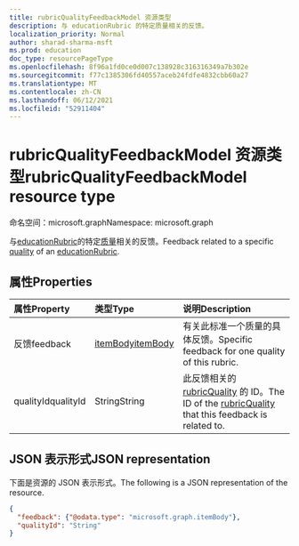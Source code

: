 ```yaml
---
title: rubricQualityFeedbackModel 资源类型
description: 与 educationRubric 的特定质量相关的反馈。
localization_priority: Normal
author: sharad-sharma-msft
ms.prod: education
doc_type: resourcePageType
ms.openlocfilehash: 8f96a1fd0ce0d007c138928c316316349a7b302e
ms.sourcegitcommit: f77c1385306fd40557aceb24fdfe4832cbb60a27
ms.translationtype: MT
ms.contentlocale: zh-CN
ms.lasthandoff: 06/12/2021
ms.locfileid: "52911404"
---
```

# <a name="rubricqualityfeedbackmodel-resource-type"></a><span data-ttu-id="3e187-103">rubricQualityFeedbackModel 资源类型</span><span class="sxs-lookup"><span data-stu-id="3e187-103">rubricQualityFeedbackModel resource type</span></span>

<span data-ttu-id="3e187-104">命名空间：microsoft.graph</span><span class="sxs-lookup"><span data-stu-id="3e187-104">Namespace: microsoft.graph</span></span>

<span data-ttu-id="3e187-105">与[educationRubric](educationrubric.md)的特定[质量](rubricquality.md)相关的反馈。</span><span class="sxs-lookup"><span data-stu-id="3e187-105">Feedback related to a specific [quality](rubricquality.md) of an [educationRubric](educationrubric.md).</span></span>

## <a name="properties"></a><span data-ttu-id="3e187-106">属性</span><span class="sxs-lookup"><span data-stu-id="3e187-106">Properties</span></span>

| <span data-ttu-id="3e187-107">属性</span><span class="sxs-lookup"><span data-stu-id="3e187-107">Property</span></span>     | <span data-ttu-id="3e187-108">类型</span><span class="sxs-lookup"><span data-stu-id="3e187-108">Type</span></span>        | <span data-ttu-id="3e187-109">说明</span><span class="sxs-lookup"><span data-stu-id="3e187-109">Description</span></span> |
|:-------------|:------------|:------------|
|<span data-ttu-id="3e187-110">反馈</span><span class="sxs-lookup"><span data-stu-id="3e187-110">feedback</span></span>|[<span data-ttu-id="3e187-111">itemBody</span><span class="sxs-lookup"><span data-stu-id="3e187-111">itemBody</span></span>](itembody.md)|<span data-ttu-id="3e187-112">有关此标准一个质量的具体反馈。</span><span class="sxs-lookup"><span data-stu-id="3e187-112">Specific feedback for one quality of this rubric.</span></span>|
|<span data-ttu-id="3e187-113">qualityId</span><span class="sxs-lookup"><span data-stu-id="3e187-113">qualityId</span></span>|<span data-ttu-id="3e187-114">String</span><span class="sxs-lookup"><span data-stu-id="3e187-114">String</span></span>|<span data-ttu-id="3e187-115">此反馈相关的 [rubricQuality](rubricquality.md) 的 ID。</span><span class="sxs-lookup"><span data-stu-id="3e187-115">The ID of the [rubricQuality](rubricquality.md) that this feedback is related to.</span></span>|

## <a name="json-representation"></a><span data-ttu-id="3e187-116">JSON 表示形式</span><span class="sxs-lookup"><span data-stu-id="3e187-116">JSON representation</span></span>

<span data-ttu-id="3e187-117">下面是资源的 JSON 表示形式。</span><span class="sxs-lookup"><span data-stu-id="3e187-117">The following is a JSON representation of the resource.</span></span>

<!-- {
  "blockType": "resource",
  "optionalProperties": [

  ],
  "@odata.type": "microsoft.graph.rubricQualityFeedbackModel",
  "baseType": null
}-->

```json
{
  "feedback": {"@odata.type": "microsoft.graph.itemBody"},
  "qualityId": "String"
}
```

<!-- uuid: 16cd6b66-4b1a-43a1-adaf-3a886856ed98
2019-02-04 14:57:30 UTC -->
<!-- {
  "type": "#page.annotation",
  "description": "rubricQualityFeedbackModel resource",
  "keywords": "",
  "section": "documentation",
  "tocPath": ""
}-->

